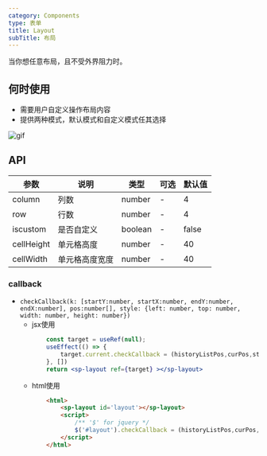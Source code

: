 ```yaml
---
category: Components
type: 表单
title: Layout  
subTitle: 布局
---
```


当你想任意布局，且不受外界阻力时。

## 何时使用
- 需要用户自定义操作布局内容
- 提供两种模式，默认模式和自定义模式任其选择

![gif](http://101.43.178.134:8888/down/VYECa40o6pHI)


## API 
| 参数       | 说明           | 类型    | 可选 | 默认值 |
| ---------- | -------------- | ------- | ---- | ------ |
| column     | 列数           | number  | -    | 4      |
| row        | 行数           | number  | -    | 4      |
| iscustom   | 是否自定义     | boolean | -    | false      |
| cellHeight | 单元格高度     | number  | -    | 40      |
| cellWidth  | 单元格高度宽度 | number  | -    | 40      |


### callback
- `checkCallback(k: [startY:number, startX:number, endY:number, endX:number], pos:number[], style: {left: number, top: number, width: number, height: number})`
  - jsx使用
    ```jsx
        const target = useRef(null);
        useEffect(() => {
            target.current.checkCallback = (historyListPos,curPos,style) => {}
        }, [])
        return <sp-layout ref={target} ></sp-layout>
    ```
  - html使用
    ```html
        <html>
            <sp-layout id='layout'></sp-layout>
            <script>
                /** '$' for jquery */
                $('#layout').checkCallback = (historyListPos,curPos,style) => {}
            </script>
        </html>

    ```
